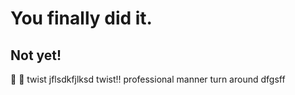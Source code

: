 # You finally did it.
## Not yet!
:bug:
🥇
twist
jflsdkfjlksd
twist!!
professional manner
turn around
dfgsff
